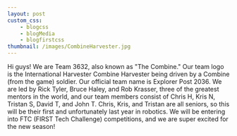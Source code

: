 ```yaml
--- 
layout: post
custom_css: 
    - blogcss
    - blogMedia
    - blogfirstcss
thumbnail: /images/CombineHarvester.jpg
---
```


Hi guys! We are Team 3632, also known as "The Combine." Our team logo is the International Harvester Combine Harvester being driven by a Combine (from the game) soldier. Our official team name is Explorer Post 2036. We are led by Rick Tyler, Bruce Haley, and Rob Krasser, three of the greatest mentors in the world, and our team members consist of Chris H, Kris N, Tristan S, David T, and John T. Chris, Kris, and Tristan are all seniors, so this will be their first and unfortunately last year in robotics. 
We will be entering into FTC (FIRST Tech Challenge) competitions, and we are super excited for the new season!

<!--<div class = "imageHolderInsideBlog">
    <img id = "insideBlogPic" src = "{{ site.baseurl }}/images/EXOLogo.png"/>
</div>-->
